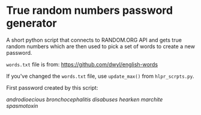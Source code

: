 # True random numbers password generator

A short python script that connects to RANDOM.ORG API and gets true random numbers which are then
used to pick a set of words to create a new password.

`words.txt` file is from: https://github.com/dwyl/english-words

If you've changed the `words.txt` file, use `update_max()` from `hlpr_scrpts.py`.

First password created by this script:

*androdioecious bronchocephalitis disabuses hearken marchite spasmotoxin*